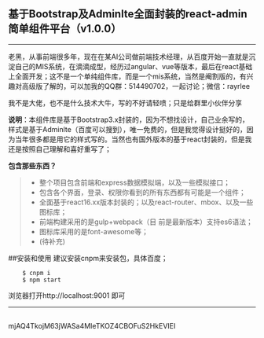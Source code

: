 ## 基于Bootstrap及Adminlte全面封装的react-admin简单组件平台（v1.0.0）

------

老黑，从事前端很多年，现在在某AI公司做前端技术经理，从百度开始一直就是沉淀自己的MIS系统，在滴滴成型，经历过angular、vue等版本，最后在react基础上全面开发；这不是一个单纯组件库，而是一个mis系统，当然是阉割版的，有兴趣对高级版了解的，可以加我的QQ群：514490702，一起讨论；微信：rayrlee

我不是大佬，也不是什么技术大牛，写的不好请轻喷；只是给群里小伙伴分享

**说明**：本组件库是基于Bootstrap3.x封装的，因为不想找设计，自己业余写的，样式是基于Adminlte（百度可以搜到），唯一免费的，但是我觉得设计挺好的，因为当年很多都是用它的样式写的。当然也有国外版本的基于react封装的，但是我还是按照自己理解和喜好重写了；

**包含那些东西？**

> * 整个项目包含前端和express数据模拟端，以及一些模拟接口；
> * 包含各个界面，登录、权限你看到的所有东西都有可能是一个组件；
> * 全面基于react16.xx版本封装的；以及react-router、mbox、以及一些图标库；
> * 前端构建采用的是gulp+webpack（目   前是最新版本）支持es6语法；
> * 图标库采用的是font-awesome等；
> * (待补充)

##安装和使用
建议安装cnpm来安装包，具体百度；

```
    $ cnpm i
    $ npm start
```
浏览器打开http://localhost:9001 即可

------

##
mjAQ4TkojM63jWASa4MIeTKOZ4CBOFuS2HkEVIEI
